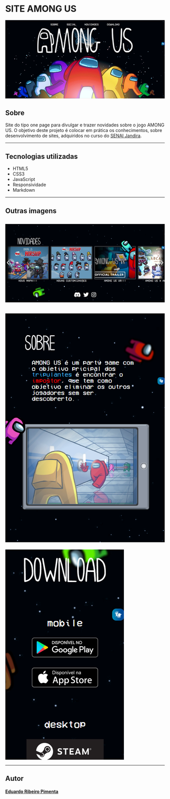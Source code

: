 # SITE AMONG US 
![](./img/site_amongus.png)
## Sobre
Site do tipo one page para
divulgar e trazer novidades sobre o jogo AMONG US.
O objetivo deste projeto é colocar
em prática os conhecimentos, sobre
desenvolvimento de sites, adquiridos
no curso do [SENAI Jandira](https://jandira.sp.senai.br/).

---

## Tecnologias utilizadas
- HTML5
- CSS3
- JavaScript
- Responsividade
- Markdown

---
## Outras imagens
![](./img/site_amongus_2.png)
-
![](./img/site_amongus_3.png)
-
![](./img/site_amongus_4.png)

---

## Autor
#### [Eduardo Ribeiro Pimenta](https://github.com/Rib3r0)